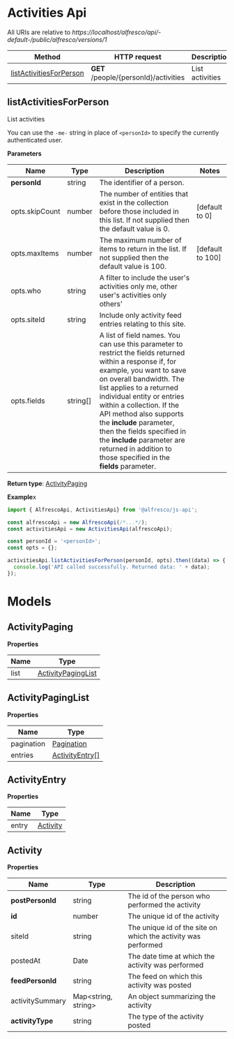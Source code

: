 # Activities Api

All URIs are relative to *https://localhost/alfresco/api/-default-/public/alfresco/versions/1*

| Method                                              | HTTP request                          | Description     |
|-----------------------------------------------------|---------------------------------------|-----------------|
| [listActivitiesForPerson](#listActivitiesForPerson) | **GET** /people/{personId}/activities | List activities |

## listActivitiesForPerson

List activities

You can use the `-me-` string in place of `<personId>` to specify the currently authenticated user.

**Parameters**

| Name           | Type     | Description                                                                                                                                                                                                                                                                                                                                                                                                                             | Notes            |
|----------------|----------|-----------------------------------------------------------------------------------------------------------------------------------------------------------------------------------------------------------------------------------------------------------------------------------------------------------------------------------------------------------------------------------------------------------------------------------------|------------------|
| **personId**   | string   | The identifier of a person.                                                                                                                                                                                                                                                                                                                                                                                                             |                  |
| opts.skipCount | number   | The number of entities that exist in the collection before those included in this list. If not supplied then the default value is 0.                                                                                                                                                                                                                                                                                                    | [default to 0]   |
| opts.maxItems  | number   | The maximum number of items to return in the list. If not supplied then the default value is 100.                                                                                                                                                                                                                                                                                                                                       | [default to 100] |
| opts.who       | string   | A filter to include the user's activities only me, other user's activities only others'                                                                                                                                                                                                                                                                                                                                                 |                  |
| opts.siteId    | string   | Include only activity feed entries relating to this site.                                                                                                                                                                                                                                                                                                                                                                               |                  | 
| opts.fields    | string[] | A list of field names. You can use this parameter to restrict the fields returned within a response if, for example, you want to save on overall bandwidth. The list applies to a returned individual entity or entries within a collection. If the API method also supports the **include** parameter, then the fields specified in the **include** parameter are returned in addition to those specified in the **fields** parameter. |                  |

**Return type**: [ActivityPaging](#ActivityPaging)

**Example**x

```javascript
import { AlfrescoApi, ActivitiesApi} from '@alfresco/js-api';

const alfrescoApi = new AlfrescoApi(/*...*/);
const activitiesApi = new ActivitiesApi(alfrescoApi);

const personId = '<personId>';
const opts = {};

activitiesApi.listActivitiesForPerson(personId, opts).then((data) => {
  console.log('API called successfully. Returned data: ' + data);
});
```

# Models

## ActivityPaging

**Properties**

| Name | Type                                      |
|------|-------------------------------------------|
| list | [ActivityPagingList](#ActivityPagingList) |

## ActivityPagingList

**Properties**

| Name       | Type                              |
|------------|-----------------------------------|
| pagination | [Pagination](Pagination.md)       |
| entries    | [ActivityEntry[]](#ActivityEntry) |


## ActivityEntry

**Properties**

| Name  | Type                  |
|-------|-----------------------|
| entry | [Activity](#Activity) |

## Activity

**Properties**

| Name             | Type                | Description                                                   |
|------------------|---------------------|---------------------------------------------------------------|
| **postPersonId** | string              | The id of the person who performed the activity               |
| **id**           | number              | The unique id of the activity                                 |
| siteId           | string              | The unique id of the site on which the activity was performed |
| postedAt         | Date                | The date time at which the activity was performed             |
| **feedPersonId** | string              | The feed on which this activity was posted                    |
| activitySummary  | Map<string, string> | An object summarizing the activity                            |
| **activityType** | string              | The type of the activity posted                               |


